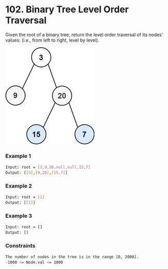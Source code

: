 # 102. Binary Tree Level Order Traversal

Given the root of a binary tree, return the level order traversal of its nodes' values. (i.e., from left to right, level by level). 

[![Tree](tree.jpg)]()

### Example 1
```sh
Input: root = [3,9,20,null,null,15,7]
Output: [[3],[9,20],[15,7]]
```

### Example 2
```sh
Input: root = [1]
Output: [[1]]
```

### Example 3
```sh
Input: root = []
Output: []
```

### Constraints
```sh
The number of nodes in the tree is in the range [0, 2000].
-1000 <= Node.val <= 1000
```

